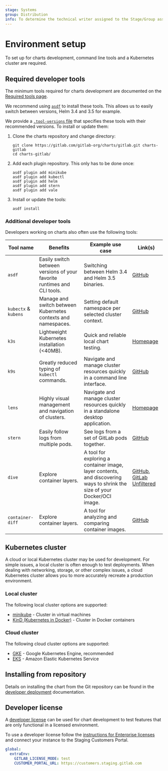 ```yaml
---
stage: Systems
group: Distribution
info: To determine the technical writer assigned to the Stage/Group associated with this page, see https://about.gitlab.com/handbook/product/ux/technical-writing/#assignments
---
```


# Environment setup

To set up for charts development, command line tools and a
Kubernetes cluster are required.

## Required developer tools

The minimum tools required for charts development are documented on the [Required tools page](../installation/tools.md).

We recommend using [`asdf`](https://github.com/asdf-vm/asdf) to install these tools.
This allows us to easily switch between versions, Helm 3.4 and 3.5 for example.

We provide a [`.tool-versions` file](https://gitlab.com/gitlab-org/charts/gitlab/blob/master/.tool-versions)
that specifies these tools with their recommended versions. To install or update them:

1. Clone the charts repository and change directory:

   ```shell
   git clone https://gitlab.com/gitlab-org/charts/gitlab.git charts-gitlab
   cd charts-gitlab/
   ```

1. Add each plugin repository. This only has to be done once:

   ```shell
   asdf plugin add minikube
   asdf plugin add kubectl
   asdf plugin add helm
   asdf plugin add stern
   asdf plugin add vale
   ```

1. Install or update the tools:

   ```shell
   asdf install
   ```

### Additional developer tools

Developers working on charts also often use the following tools:

Tool name | Benefits | Example use case | Link(s)
-|-|-|-
`asdf` | Easily switch between versions of your favorite runtimes and CLI tools. | Switching between Helm 3.4 and Helm 3.5 binaries. | [GitHub](https://github.com/asdf-vm/asdf)
`kubectx` & `kubens` | Manage and switch between Kubernetes contexts and namespaces. | Setting default namespace per selected cluster context. | [GitHub](https://github.com/ahmetb/kubectx)
`k3s` | Lightweight Kubernetes installation (<40MB). | Quick and reliable local chart testing. | [Homepage](https://k3s.io)
`k9s` | Greatly reduced typing of `kubectl` commands. | Navigate and manage cluster resources quickly in a command line interface. | [GitHub](https://github.com/derailed/k9s)
`lens` | Highly visual management and navigation of clusters. | Navigate and manage cluster resources quickly in a standalone desktop application. | [Homepage](https://k8slens.dev/)
`stern` | Easily follow logs from multiple pods. | See logs from a set of GitLab pods together. | [GitHub](https://github.com/wercker/stern)
`dive` | Explore container layers. | A tool for exploring a container image, layer contents, and discovering ways to shrink the size of your Docker/OCI image. | [GitHub](https://github.com/wagoodman/dive), [GitLab Unfiltered](https://youtu.be/9kdE-ye6vlc)
`container-diff` | Explore container layers. | A tool for analyzing and comparing container images. | [GitHub](https://github.com/GoogleContainerTools/container-diff)

## Kubernetes cluster

A cloud or local Kubernetes cluster may be used for development.
For simple issues, a local cluster is often enough to test deployments.
When dealing with networking, storage, or other complex issues, a cloud Kubernetes cluster allows you to more accurately recreate a production environment.

### Local cluster

The following local cluster options are supported:

- [minikube](minikube/index.md) - Cluster in virtual machines
- [KinD (Kubernetes in Docker)](kind/index.md) - Cluster in Docker containers

### Cloud cluster

The following cloud cluster options are supported:

- [GKE](../installation/cloud/gke.md) - Google Kubernetes Engine, recommended
- [EKS](../installation/cloud/eks.md) - Amazon Elastic Kubernetes Service

## Installing from repository

Details on installing the chart from the Git repository can be found in the [developer deployment](deploy.md) documentation.

## Developer license

A [developer license](https://about.gitlab.com/handbook/developer-onboarding/#working-on-gitlab-ee-developer-licenses) can
be used for chart development to test features that are only functional in a licensed environment.

To use a developer license follow the [instructions for Enterprise licenses](../installation/secrets.md#initial-enterprise-license)
and connect your instance to the Staging Customers Portal.

```yaml
global:
  extraEnv:
    GITLAB_LICENSE_MODE: test
    CUSTOMER_PORTAL_URL: https://customers.staging.gitlab.com
```
